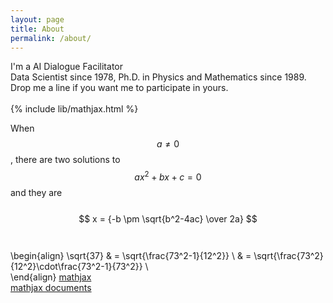 ```yaml
---
layout: page
title: About
permalink: /about/
---
```


I'm a AI Dialogue Facilitator<br>
Data Scientist since 1978, Ph.D. in Physics and Mathematics since 1989.<br>
Drop me a line if you want me to participate in yours.<br><br>
{% include lib/mathjax.html %}

When $$a \ne 0$$, there are two solutions to $$ax^2 + bx + c = 0$$ and they are <br><br>
$$
x = {-b \pm \sqrt{b^2-4ac} \over 2a}
$$
<br><br>
\begin{align}
\sqrt{37} & = \sqrt{\frac{73^2-1}{12^2}} \\
 & = \sqrt{\frac{73^2}{12^2}\cdot\frac{73^2-1}{73^2}} \\  
\end{align}
[mathjax](https://www.mathjax.org/)<br>
[mathjax documents](https://docs.mathjax.org/en/latest/start.html)
